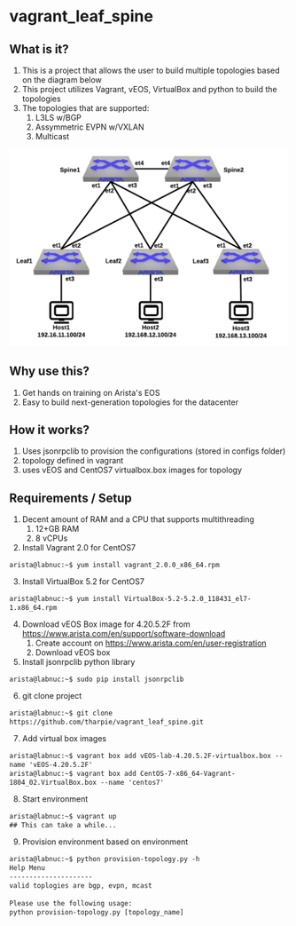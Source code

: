 # vagrant_leaf_spine

## What is it?
1. This is a project that allows the user to build multiple topologies based on the diagram below
2. This project utilizes Vagrant, vEOS, VirtualBox and python to build the topologies
3. The topologies that are supported: 
    1. L3LS w/BGP
    2. Assymmetric EVPN w/VXLAN
    3. Multicast

![alt text](https://github.com/mtharpie/vagrant_leaf_spine/blob/master/images/vagrant-leaf-spine.png)

## Why use this?
1. Get hands on training on Arista's EOS
2. Easy to build next-generation topologies for the datacenter

## How it works?
1. Uses jsonrpclib to provision the configurations (stored in configs folder)
2. topology defined in vagrant
3. uses vEOS and CentOS7 virtualbox.box images for topology

## Requirements / Setup
1. Decent amount of RAM and a CPU that supports multithreading
    1. 12+GB RAM
    2. 8 vCPUs
2. Install Vagrant 2.0 for CentOS7
```
arista@labnuc:~$ yum install vagrant_2.0.0_x86_64.rpm
```
3. Install VirtualBox 5.2 for CentOS7
```
arista@labnuc:~$ yum install VirtualBox-5.2-5.2.0_118431_el7-1.x86_64.rpm
```
4. Download vEOS Box image for 4.20.5.2F from https://www.arista.com/en/support/software-download
    1. Create account on https://www.arista.com/en/user-registration
    2. Download vEOS box
5. Install jsonrpclib python library
```
arista@labnuc:~$ sudo pip install jsonrpclib
```
6. git clone project
```
arista@labnuc:~$ git clone https://github.com/tharpie/vagrant_leaf_spine.git
```
7. Add virtual box images
```
arista@labnuc:~$ vagrant box add vEOS-lab-4.20.5.2F-virtualbox.box --name 'vEOS-4.20.5.2F'
arista@labnuc:~$ vagrant box add CentOS-7-x86_64-Vagrant-1804_02.VirtualBox.box --name 'centos7'
```
8. Start environment
```
arista@labnuc:~$ vagrant up
## This can take a while...
```
9. Provision environment based on environment
```
arista@labnuc:~$ python provision-topology.py -h
Help Menu
---------------------
valid toplogies are bgp, evpn, mcast

Please use the following usage:
python provision-topology.py [topology_name]

```